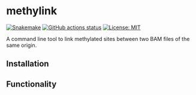 # methylink
[![Snakemake](https://img.shields.io/badge/snakemake-==6.7.0-brightgreen.svg)](https://snakemake.github.io)
[![GitHub actions status](https://github.com/projectoriented/methylink/workflows/Tests/badge.svg?branch=main)](https://github.com/projectoriented/methylink/actions?query=branch%3Amain+workflow%3ATests)
[![License: MIT](https://img.shields.io/badge/License-MIT-yellow.svg)](https://github.com/projectoriented/methylink/blob/main/LICENSE)

A command line tool to link methylated sites between two BAM files of the same origin.

## Installation

## Functionality
